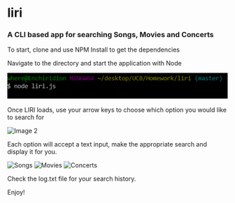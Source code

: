 # liri
### A CLI based app for searching Songs, Movies and Concerts
To start, clone and use NPM Install to get the dependencies

Navigate to the directory and start the application with Node

![Image 1](./Images/1.PNG)

Once LIRI loads, use your arrow keys to choose which option you would like to search for

![Image 2](https://github.com/agunforhire/liri/tree/master/Images/2.png)

Each option will accept a text input, make the appropriate search and display it for you.

![Songs](https://github.com/agunforhire/liri/tree/master/Images/3-Spotify.png)
![Movies](https://github.com/agunforhire/liri/tree/master/Images/4%20-%20Movies.png)
![Concerts](https://github.com/agunforhire/liri/tree/master/Images/5%20-%20Concert.png)

Check the log.txt file for your search history.

Enjoy!
